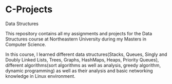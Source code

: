 # C-Projects

Data Structures

This repository contains all my assignments and projects for the Data Structures course 
at Northeastern University during my Masters in Computer Science.

In this course, I learned different data structures(Stacks, Queues, Singly and Doubly Linked Lists, 
Trees, Graphs, HashMaps, Heaps, Priority Queues), different algorithms(sort algorithms as well as analysis, 
greedy algorithm, dynamic programming) as well as their analysis and basic networking knowledge in Linux environment.
